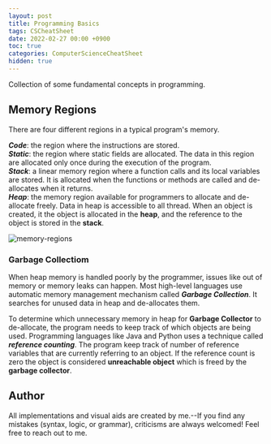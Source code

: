 ```yaml
---
layout: post
title: Programming Basics
tags: CSCheatSheet
date: 2022-02-27 00:00 +0900
toc: true
categories: ComputerScienceCheatSheet
hidden: true
---
```


Collection of some fundamental concepts in programming.

## Memory Regions
There are four different regions in a typical program's memory.

***Code***: the region where the instructions are stored.<br/>
***Static***: the region where static fields are allocated. The data in this region are allocated only once during the execution of the program.<br/>
***Stack***: a linear memory region where a function calls and its local variables are stored. It is allocated when the functions or methods are called and de-allocates when it returns.<br/>
***Heap***: the memory region available for programmers to allocate and de-allocate freely. Data in heap is accessible to all thread. When an object is created, it the object is allocated in the **heap**, and the reference to the object is stored in the **stack**.

![memory-regions](https://kwangjong.github.io/CSCheatSheet/img/memory-regions.png)

### Garbage Collectiom
When heap memory is handled poorly by the programmer, issues like out of memory or memory leaks can happen. Most high-level languages use automatic memory management mechanism called ***Garbage Collection***. It searches for unused data in heap and de-allocates them.

To determine which unnecessary memory in heap for **Garbage Collector** to  de-allocate, the program needs to keep track of which objects are being used. Programming languages like Java and Python uses a technique called ***reference counting***. 
The program keep track of number of reference variables that are currently referring to an object. If the reference count is zero the object is considered **unreachable object** which is freed by the **garbage collector**.
## Author
All implementations and visual aids are created by me.--If you find any mistakes (syntax, logic, or grammar), criticisms are always welcomed! Feel free to reach out to me.
